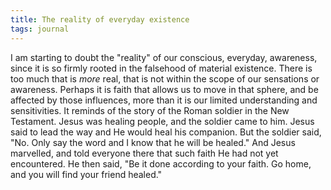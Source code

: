 ```yaml
---
title: The reality of everyday existence
tags: journal
---
```


I am starting to doubt the "reality" of our conscious, everyday,
awareness, since it is so firmly rooted in the falsehood of material
existence.  There is too much that is *more* real, that is not within the
scope of our sensations or awareness.  Perhaps it is faith that allows
us to move in that sphere, and be affected by those influences, more
than it is our limited understanding and sensitivities.  It reminds of
the story of the Roman soldier in the New Testament.  Jesus was healing
people, and the soldier came to him.  Jesus said to lead the way and He
would heal his companion.  But the soldier said, "No.  Only say the word
and I know that he will be healed."  And Jesus marvelled, and told
everyone there that such faith He had not yet encountered.  He then
said, "Be it done according to your faith.  Go home, and you will find
your friend healed."


